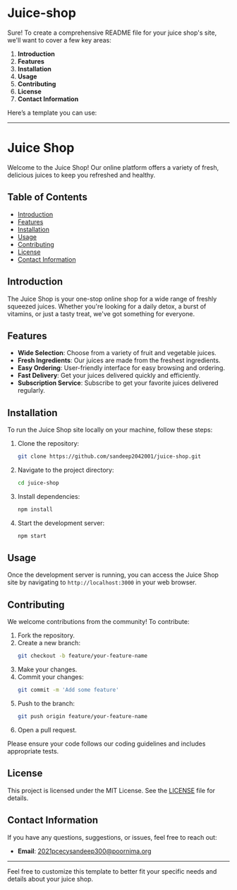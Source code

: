 # Juice-shop 
Sure! To create a comprehensive README file for your juice shop's site, we'll want to cover a few key areas:

1. **Introduction**
2. **Features**
3. **Installation**
4. **Usage**
5. **Contributing**
6. **License**
7. **Contact Information**

Here’s a template you can use:

---

# Juice Shop

Welcome to the Juice Shop! Our online platform offers a variety of fresh, delicious juices to keep you refreshed and healthy.

## Table of Contents

- [Introduction](#introduction)
- [Features](#features)
- [Installation](#installation)
- [Usage](#usage)
- [Contributing](#contributing)
- [License](#license)
- [Contact Information](#contact-information)

## Introduction

The Juice Shop is your one-stop online shop for a wide range of freshly squeezed juices. Whether you're looking for a daily detox, a burst of vitamins, or just a tasty treat, we've got something for everyone.

## Features

- **Wide Selection**: Choose from a variety of fruit and vegetable juices.
- **Fresh Ingredients**: Our juices are made from the freshest ingredients.
- **Easy Ordering**: User-friendly interface for easy browsing and ordering.
- **Fast Delivery**: Get your juices delivered quickly and efficiently.
- **Subscription Service**: Subscribe to get your favorite juices delivered regularly.

## Installation

To run the Juice Shop site locally on your machine, follow these steps:

1. Clone the repository:
    ```sh
    git clone https://github.com/sandeep2042001/juice-shop.git
    ```
2. Navigate to the project directory:
    ```sh
    cd juice-shop
    ```
3. Install dependencies:
    ```sh
    npm install
    ```
4. Start the development server:
    ```sh
    npm start
    ```

## Usage

Once the development server is running, you can access the Juice Shop site by navigating to `http://localhost:3000` in your web browser.

## Contributing

We welcome contributions from the community! To contribute:

1. Fork the repository.
2. Create a new branch:
    ```sh
    git checkout -b feature/your-feature-name
    ```
3. Make your changes.
4. Commit your changes:
    ```sh
    git commit -m 'Add some feature'
    ```
5. Push to the branch:
    ```sh
    git push origin feature/your-feature-name
    ```
6. Open a pull request.

Please ensure your code follows our coding guidelines and includes appropriate tests.

## License

This project is licensed under the MIT License. See the [LICENSE](LICENSE) file for details.

## Contact Information

If you have any questions, suggestions, or issues, feel free to reach out:

- **Email**: 2021pcecysandeep300@poornima.org


---

Feel free to customize this template to better fit your specific needs and details about your juice shop.
